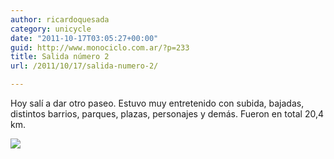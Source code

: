 ```yaml
---
author: ricardoquesada
category: unicycle
date: "2011-10-17T03:05:27+00:00"
guid: http://www.monociclo.com.ar/?p=233
title: Salida número 2
url: /2011/10/17/salida-numero-2/

---
```

Hoy salí a dar otro paseo.
Estuvo muy entretenido con subida, bajadas, distintos barrios, parques, plazas, personajes y demás.
Fueron en total 20,4 km.

[![](http://www.monociclo.com.ar/blog/wp-content/uploads/2011/10/Screen-shot-2011-10-16-at-3.44.32-PM-1024x650.png)](http://www.monociclo.com.ar/blog/wp-content/uploads/2011/10/Screen-shot-2011-10-16-at-3.44.32-PM.png)
